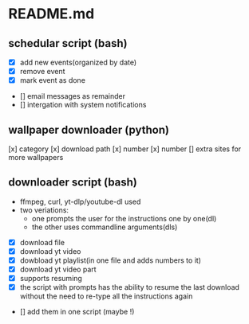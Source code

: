 # README.md

## schedular script (bash)
* [x] add new events(organized by date)
* [x] remove event
* [x] mark event as done
* [] email messages as remainder
* [] intergation with system notifications

## wallpaper downloader (python)
[x] category
[x] download path
[x] number
[x] number
[] extra sites for more wallpapers

## downloader script (bash)
* ffmpeg, curl, yt-dlp/youtube-dl used
* two veriations:
    * one prompts the user for the instructions one by one(dl)
    * the other uses commandline arguments(dls)

* [x] download file
* [x] download yt video
* [x] dowbload yt playlist(in one file and adds numbers to it)
* [x] download yt video part
* [x] supports resuming
* [x] the script with prompts has the ability to resume the last download without the need to re-type all the instructions again
* [] add them in one script (maybe !)
